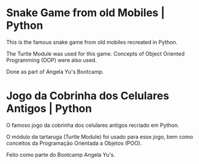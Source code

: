 # Snake Game from old Mobiles | Python

This is the famous snake game from old mobiles recreated in Python.

The Turtle Module was used for this game. Concepts of Object Oriented Programming (OOP) were also used.

Done as part of Angela Yu's Bootcamp.

# Jogo da Cobrinha dos Celulares Antigos | Python

O famoso jogo da cobrinha dos celulares antigos recriado em Python.

O módulo da tartaruga (Turtle Module) foi usado para esse jogo, bem como conceitos da Programação Orientada a Objetos (POO).

Feito como parte do Bootcamp Angela Yu's.
